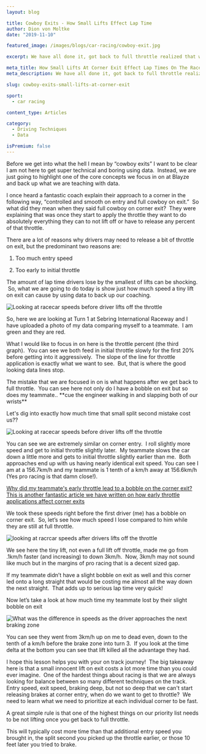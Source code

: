 ```yaml
---
layout: blog

title: Cowboy Exits - How Small Lifts Effect Lap Time
author: Dion von Moltke
date: "2019-11-10"

featured_image: /images/blogs/car-racing/cowboy-exit.jpg

excerpt: We have all done it, got back to full throttle realized that we are running out of road quickly and had to make a tiny lift. Its only a small lift, can't hurt too much right? Think again!

meta_title: How Small Lifts At Corner Exit Effect Lap Times On The Racetrack
meta_description: We have all done it, got back to full throttle realized that we are running out of racetrack quickly and had to make a tiny lift. Its only a small lift, can't hurt too much right? Think again!

slug: cowboy-exits-small-lifts-at-corner-exit

sport:
  - car racing

content_type: Articles

category:
  - Driving Techniques
  - Data

isPremium: false
---
```


Before we get into what the hell I mean by “cowboy exits” I want to be clear I am not here to get super technical and boring using data.  Instead, we are just going to highlight one of the core concepts we focus in on at Blayze and back up what we are teaching with data.

I once heard a fantastic coach explain their approach to a corner in the following way, “controlled and smooth on entry and full cowboy on exit.”  So what did they mean when they said full cowboy on corner exit?  They were explaining that was once they start to apply the throttle they want to do absolutely everything they can to not lift off or have to release any percent of that throttle.

There are a lot of reasons why drivers may need to release a bit of throttle on exit, but the predominant two reasons are:

1. Too much entry speed

2. Too early to initial throttle

The amount of lap time drivers lose by the smallest of lifts can be shocking.  So, what we are going to do today is show just how much speed a tiny lift on exit can cause by using data to back up our coaching.

![Looking at racecar speeds before driver lifts off the throttle](https://blayze.io/assets/images/blogs/car-racing/cowboy-exit-Before-First-bobble.jpg)

So, here we are looking at Turn 1 at Sebring International Raceway and I have uploaded a photo of my data comparing myself to a teammate.  I am green and they are red.

What I would like to focus in on here is the throttle percent (the third graph).  You can see we both feed in initial throttle slowly for the first 20% before getting into it aggressively.  The slope of the line for throttle application is exactly what we want to see.  But, that is where the good looking data lines stop.

The mistake that we are focused in on is what happens after we get back to full throttle.  You can see here not only do I have a bobble on exit but so does my teammate.. \*\*cue the engineer walking in and slapping both of our wrists\*\*

Let's dig into exactly how much time that small split second mistake cost us??

![Looking at racecar speeds before driver lifts off the throttle](https://blayze.io/assets/images/blogs/car-racing/cowboy-exit-Before-First-bobble.png)

You can see we are extremely similar on corner entry.  I roll slightly more speed and get to initial throttle slightly later.  My teammate slows the car down a little more and gets to initial throttle slightly earlier than me.  Both approaches end up with us having nearly identical exit speed. You can see I am at a 156.7km/h and my teammate is 1 tenth of a km/h away at 156.6km/h (Yes pro racing is that damn close!).

[Why did my teammate's early throttle lead to a bobble on the corner exit? This is another fantastic article we have written on how early throttle applications affect corner exits](/blog/car-racing/does-an-earlier-throttle-application-mean-a-better-exit/)

We took these speeds right before the first driver (me) has a bobble on corner exit.  So, let’s see how much speed I lose compared to him while they are still at full throttle.

![looking at racrcar speeds after drivers lifts off the throttle](https://blayze.io/assets/images/blogs/car-racing/cowboy-exit-After-first-bobble.jpg)

We see here the tiny lift, not even a full lift off throttle, made me go from .1km/h faster (and increasing) to down 3km/h.  Now, 3km/h may not sound like much but in the margins of pro racing that is a decent sized gap.

If my teammate didn’t have a slight bobble on exit as well and this corner led onto a long straight that would be costing me almost all the way down the next straight.  That adds up to serious lap time very quick!

Now let’s take a look at how much time my teammate lost by their slight bobble on exit

![What was the difference in speeds as the driver approaches the next braking zone](https://blayze.io/assets/images/blogs/car-racing/cowboy-exit-Last-image.jpg)

You can see they went from 3km/h up on me to dead even, down to the tenth of a km/h before the brake zone into turn 3.  If you look at the time delta at the bottom you can see that lift killed all the advantage they had.

I hope this lesson helps you with your on track journey!  The big takeaway here is that a small innocent lift on exit costs a lot more time than you could ever imagine.  One of the hardest things about racing is that we are always looking for balance between so many different techniques on the track.  Entry speed, exit speed, braking deep, but not so deep that we can't start releasing brakes at corner entry, when do we want to get to throttle?  We need to learn what we need to prioritize at each individual corner to be fast.

A great simple rule is that one of the highest things on our priority list needs to be not lifting once you get back to full throttle.

This will typically cost more time than that additional entry speed you brought in, the split second you picked up the throttle earlier, or those 10 feet later you tried to brake.
